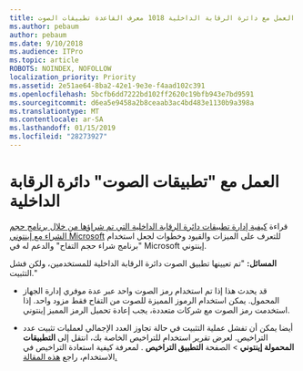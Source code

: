 ```yaml
---
title: العمل مع دائرة الرقابة الداخلية 1018 معرف القاعدة تطبيقات الصوت
ms.author: pebaum
author: pebaum
ms.date: 9/10/2018
ms.audience: ITPro
ms.topic: article
ROBOTS: NOINDEX, NOFOLLOW
localization_priority: Priority
ms.assetid: 2e51ae64-8ba2-42e1-9e3e-f4aad102c391
ms.openlocfilehash: 5bcfb6dd7222bd102ff2620c19bfb943e7bd9591
ms.sourcegitcommit: d6ea5e9458a2b8ceaab3ac4bd483e1130b9a398a
ms.translationtype: MT
ms.contentlocale: ar-SA
ms.lasthandoff: 01/15/2019
ms.locfileid: "28273927"
---
```

# <a name="working-with-ios-vpp-applications"></a>العمل مع "تطبيقات الصوت" دائرة الرقابة الداخلية

قراءة [كيفية إدارة تطبيقات دائرة الرقابة الداخلية التي تم شراؤها من خلال برنامج حجم الشراء مع إينتوني Microsoft](https://docs.microsoft.com/intune/vpp-apps-ios) للتعرف على الميزات والقيود وخطوات لجعل استخدام "برنامج شراء حجم التفاح" والدعم له في Microsoft إينتوني. 
  
 **المسائل:** "تم تعيينها تطبيق الصوت دائرة الرقابة الداخلية للمستخدمين، ولكن فشل التثبيت." 
  
- قد يحدث هذا إذا تم استخدام رمز الصوت واحد عبر عدة موفري إدارة الجهاز المحمول. يمكن استخدام الرموز المميزة للصوت من التفاح فقط مزود واحد. إذا استخدمت رمز الصوت مع شركات متعددة، يجب إعادة تحميل الرمز المميز إينتوني.
    
- أيضا يمكن أن تفشل عملية التثبيت في حالة تجاوز العدد الإجمالي لعمليات تثبيت عدد التراخيص. لعرض تقرير استخدام للتراخيص الخاصة بك، انتقل إلى **التطبيقات المحمولة إينتوني** \> الصفحة **التطبيق التراخيص** . لمعرفة كيفية استعادة التراخيص في الاستخدام، راجع [هذه المقالة.](https://docs.microsoft.com/intune/vpp-apps-ios#revoking-app-licenses-and-deleting-tokens)
    

